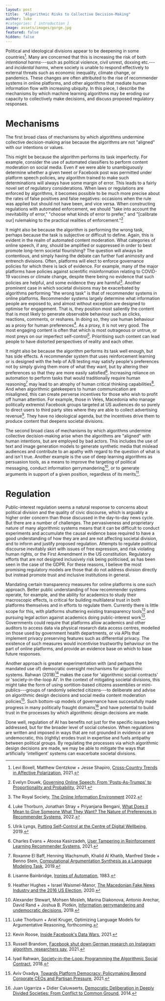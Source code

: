 ```yaml
---
layout: post
title:  "Algorithmic Risks to Collective Decision-Making"
author: luke
#categories: [ introduction ]
image: assets/images/gorge.jpg
featured: false
hidden: false
---
```


Political and ideological divisions appear to be deepening in some
countries[^1]. Many are concerned that this is increasing the risk of
both *intentional harms*---such as political violence, civil unrest,
doxxing etc.---and *incidental harms*, where society is unable to
respond effectively to external threats such as economic inequality,
climate change, or pandemics. These changes are often attributed to the
rise of recommender systems in online platforms, and other algorithms
that mediate human information flow with increasing ubiquity. In this
piece, I describe the mechanisms by which machine learning algorithms
may be eroding our capacity to collectively make decisions, and discuss
proposed regulatory responses.

# Mechanisms

The first broad class of mechanisms by which algorithms undermine
collective decision-making arise because the algorithms are not
"aligned" with our intentions or values.

This might be because the algorithm performs its task imperfectly. For
example, consider the use of automated classifiers to perform content
moderation on social media. Even if we were able to unambiguously
determine whether a given tweet or Facebook post was permitted under
platform speech policies, any algorithm trained to make such
determinations will always have some margin of error. This leads to a
fairly novel set of regulatory considerations. When laws or regulations
are enforced by algorithms, it becomes possible to be much more precise
about the rates of false positives and false negatives: occasions when
the rule was applied but should not have been, and vice versa. When
constructing regulations with automated enforcement, we should "take
into account the inevitability of error," "choose what kinds of error to
prefer," and "\[calibrate our\] rulemaking to the practical realities of
enforcement."[^2]

It might also be because the algorithm is performing the wrong task,
perhaps because the task is subjective or difficult to define. Again,
this is evident in the realm of automated content moderation. What
categories of online speech, if any, should be amplified or suppressed
in order to best promote long-term societal flourishing? The question
will always be contentious, and simply having the debate can further
fuel animosity and entrench divisions. Often, platforms will elect to
enforce governance policies for which there is lack of evidence. For
example, many of the major platforms have policies against scientific
misinformation relating to COVID-19 vaccines or climate change, despite
there being no evidence that such policies are helpful, and some
evidence they are harmful[^3]. Another prominent case in which societal
divisions may be exacerbated by algorithms performing "the wrong task"
is that of recommender systems in online platforms. Recommender systems
largely determine what information people are exposed to, and almost
without exception are designed to optimise for engagement. That is, they
position most saliently the content that is most likely to generate
observable behaviour such as clicks, reactions, comments, or reshares.
In doing so, they use human behaviour as a proxy for human
preferences[^4]. As a proxy, it is not very good. The most engaging
content is often that which is most outrageous or untrue, or most preys
on our imperfect self-control[^5]. Prioritising such content can lead
people to have distorted perspectives of reality and each other.

It might also be because the algorithm performs its task well enough,
but has side effects. A recommender system that uses reinforcement
learning or is designed with the help of A/B testing may satisfy
people's preferences not by simply giving them more of what they want,
but by altering their preferences so that they are more easily
satisfied[^6]. Increasing reliance on automation to perform tasks that
would traditionally require human reasoning[^7] may lead to an atrophy
of human critical thinking capabilities[^8]. And when algorithmic
gatekeepers to human communication are misaligned, this can create
perverse incentives for those who wish to profit off human attention.
For example, those in Veles, Macedonia who manage politically extremist
Facebook groups targeted at US audiences do so purely to direct users to
third party sites where they are able to collect advertising
revenue[^9]. They have no ideological agenda, but the incentives drive
them to produce content that deepens societal divisions.

The second broad class of mechanisms by which algorithms undermine
collective decision-making arise when the algorithms are "aligned" with
human intentions, but are employed by bad actors. This includes the use
of text and image generation models to generate synthetic media that
mislead audiences and contribute to an apathy with regard to the
question of what is and isn't true. Another example is the use of deep
learning algorithms as persuasion tools, as a means to improve the
targeting of political messaging, conduct information
gerrymandering[^10], or to generate arguments in support of a given
position, regardless of its merits[^11].

# Regulation

Public-interest regulation seems a natural response to concerns about
political division and the quality of civic discourse, which is arguably
a higher order concern than those discussed in the day-to-day news
cycle. But there are a number of challenges. The pervasiveness and
proprietary nature of many algorithmic systems means that it can be
difficult to conduct experiments and accumulate the causal evidence base
required to have a good understanding of how they are and are not
affecting societal division, and to inform and justify proposed
regulation. Attempts to regulate political discourse inevitably skirt
with issues of free expression, and risk violating human rights, or the
First Amendment in the US constitution. Regulatory efforts that are not
designed inclusively risk being politicised, as has been seen in the
case of the GDPR. For these reasons, I believe the most promising
regulatory models are those that do not address division directly but
instead promote trust and inclusive institutions in general.

Mandating certain transparency measures for online platforms is one such
approach. Better public understanding of how recommender systems
operate, for example, and the ability for academics to study their
macroscopic effects, is critical for building multilateral trust in both
platforms themselves and in efforts to regulate them. Currently there is
little scope for this, with platforms shuttering existing transparency
tools[^12] and pursuing legal action against academics doing
public-interest work[^13]. Governments could require that platforms
allow academics and other auditors to access data via physical research
data access centres, modelled on those used by government health
departments, or via APIs that implement privacy preserving features such
as differential privacy. The existence of such measures would
incentivise trustworthy behaviour on the part of online platforms, and
provide an evidence base on which to base future responses.

Another approach is greater experimentation with (and perhaps the
mandated use of) democratic oversight mechanisms for algorithmic
systems. Rahwan (2018)[^14] makes the case for 'algorithmic social
contracts' or 'society-in-the-loop AI'. In the context of mitigating
societal divisions, this might take the form of using sortition-based
citizens assemblies or mini-publics---groups of randomly selected
citizens---to deliberate and advise on algorithmic design decisions and
social media content moderation policies[^15]. Such bottom-up models of
governance have successfully made progress in many politically fraught
domains[^16] and have potential to build trust in the processes by which
algorithmic design decisions are made.

Done well, regulation of AI has benefits not just for the specific
issues being addressed, but for the broader level of social cohesion.
When regulations are written and imposed in ways that are not grounded
in evidence or are undemocratic, this (rightly) erodes trust in
expertise and fuels antipathy between political groups. By regulating
the processes via which algorithmic design decisions are made, we may be
able to mitigate the ways that artificially 'intelligent' systems can
exacerbate societal divisions.

[^1]: Levi Boxell, Matthew Gentzkow + Jesse Shapiro, [Cross-Country
    Trends in Affective
    Polarization](https://doi.org/10.3386/w26669), 2021.

[^2]: Evelyn Douek, [Governing Online Speech: From \'Posts-As-Trumps\'
    to Proportionality and
    Probability](http://dx.doi.org/10.2139/ssrn.3679607),
    2021.

[^3]: The Royal Society, [The Online Information
    Environment](https://royalsociety.org/-/media/policy/projects/online-information-environment/the-online-information-environment.pdf)
    2022.

[^4]: Luke Thorburn, Jonathan Stray + Priyanjana Bengani, [What Does it
    Mean to Give Someone What They Want? The Nature of Preferences in
    Recommender
    Systems](https://medium.com/understanding-recommenders/what-does-it-mean-to-give-someone-what-they-want-the-nature-of-preferences-in-recommender-systems-82b5a1559157),
    2022.

[^5]: Ulrik Lyngs, [Putting Self-Control at the Centre of Digital
    Wellbeing](https://ulriklyngs.com/pdfs/2019-02-08_Lyngs_workshop_digi_wellbeing.pdf),
    2019.

[^6]: Charles Evans + Atoosa Kasirzadeh, [User Tampering in
    Reinforcement Learning Recommender
    Systems](https://arxiv.org/pdf/2109.04083.pdf), 2021.

[^7]: Roxanne El Baff, Henning Wachsmuth, Khalid Al Khatib, Manfred
    Stede + Benno Stein, [Computational Argumentation Synthesis as a
    Language Modeling
    Task](http://dx.doi.org/10.18653/v1/W19-8607), 2019.

[^8]: Lisanne Bainbridge, [Ironies of
    Automation](https://doi.org/10.1016/S1474-6670(17)62897-0),
    1983.

[^9]: Heather Hughes + Israel Waismel-Manor, [The Macedonian Fake News
    Industry and the 2016 US
    Election](https://doi.org/10.1017/S1049096520000992),
    2020.

[^10]: Alexander Stewart, Mohsen Mosleh, Marina Diakonova, Antonio
    Arechar, David Rand + Joshua B. Plotkin, [Information
    gerrymandering and undemocratic
    decisions](https://www.nature.com/articles/s41586-019-1507-6),
    2019.

[^11]: Luke Thorburn + Ariel Kruger, Optimizing Language Models for
    Argumentative Reasoning, forthcoming.

[^12]: Kevin Roose, [Inside Facebook's Data
    Wars](https://www.nytimes.com/2021/07/14/technology/facebook-data.html),
    2021.

[^13]: Russell Brandom, [Facebook shut down German research on
    Instagram algorithm, researchers
    say](https://www.theverge.com/2021/8/13/22623354/facebook-instagram-algorithm-watch-research-legal-threat),
    2021.

[^14]: Iyad Rahwan, [Society-in-the-Loop: Programming the Algorithmic
    Social
    Contract](https://link.springer.com/article/10.1007/s10676-017-9430-8),
    2018.

[^15]: Aviv Ovadya, [Towards Platform Democracy: Policymaking Beyond
    Corporate CEOs and Partisan
    Pressure](https://www.belfercenter.org/publication/towards-platform-democracy-policymaking-beyond-corporate-ceos-and-partisan-pressure),
    2021.

[^16]: Juan Ugarriza + Didier Caluwaerts, [Democratic Deliberation in
    Deeply Divided Societies: From Conflict to Common
    Ground](https://link.springer.com/book/10.1057/9781137357816),
    2014.
